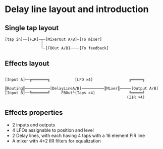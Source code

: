 # Delay line layout and introduction

## Single tap layout

```
[tap in]──[FIR]─┬─[MixerOut A/B]─[To mixer]
                │
                └─[FBOut A/B]────[To feedback]
```

## Effects layout

```
                   
[Input A]──╔═══════╗           [LFO ×4]                ╔═════╗
           ║Routing║───────────[DelayLineA/B]──────────║Mixer║─────[Output A/B]
[Input B]──╚═══════╝     FBOut└(Taps ×4)               ╚═════╝
                                                      (IIR ×4)
```

## Effects properties

* 2 inputs and outputs
* 4 LFOs assignable to position and level
* 2 Delay lines, with each having 4 taps with a 16 element FIR line
* A mixer with 4×2 IIR filters for equalization